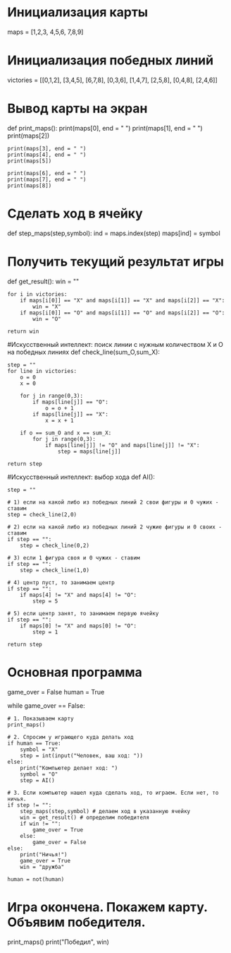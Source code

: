 # Инициализация карты
maps = [1,2,3,
        4,5,6,
        7,8,9]
 
# Инициализация победных линий
victories = [[0,1,2],
             [3,4,5],
             [6,7,8],
             [0,3,6],
             [1,4,7],
             [2,5,8],
             [0,4,8],
             [2,4,6]]
 
# Вывод карты на экран
def print_maps():
    print(maps[0], end = " ")
    print(maps[1], end = " ")
    print(maps[2])
 
    print(maps[3], end = " ")
    print(maps[4], end = " ")
    print(maps[5])
 
    print(maps[6], end = " ")
    print(maps[7], end = " ")
    print(maps[8])
     
# Сделать ход в ячейку
def step_maps(step,symbol):
    ind = maps.index(step)
    maps[ind] = symbol
 
# Получить текущий результат игры
def get_result():
    win = ""
 
    for i in victories:
        if maps[i[0]] == "X" and maps[i[1]] == "X" and maps[i[2]] == "X":
            win = "X"
        if maps[i[0]] == "O" and maps[i[1]] == "O" and maps[i[2]] == "O":
            win = "O"   
             
    return win
 
#Искусственный интеллект: поиск линии с нужным количеством X и O на победных линиях
def check_line(sum_O,sum_X):
 
    step = ""
    for line in victories:
        o = 0
        x = 0
 
        for j in range(0,3):
            if maps[line[j]] == "O":
                o = o + 1
            if maps[line[j]] == "X":
                x = x + 1
 
        if o == sum_O and x == sum_X:
            for j in range(0,3):
                if maps[line[j]] != "O" and maps[line[j]] != "X":
                    step = maps[line[j]]
                 
    return step
 
#Искусственный интеллект: выбор хода
def AI():        
 
    step = ""
 
    # 1) если на какой либо из победных линий 2 свои фигуры и 0 чужих - ставим
    step = check_line(2,0)
 
    # 2) если на какой либо из победных линий 2 чужие фигуры и 0 своих - ставим
    if step == "":
        step = check_line(0,2)        
 
    # 3) если 1 фигура своя и 0 чужих - ставим
    if step == "":
        step = check_line(1,0)           
 
    # 4) центр пуст, то занимаем центр
    if step == "":
        if maps[4] != "X" and maps[4] != "O":
            step = 5           
 
    # 5) если центр занят, то занимаем первую ячейку
    if step == "":
        if maps[0] != "X" and maps[0] != "O":
            step = 1           
   
    return step
 
# Основная программа
game_over = False
human = True
 
while game_over == False:
 
    # 1. Показываем карту
    print_maps()
 
    # 2. Спросим у играющего куда делать ход
    if human == True:
        symbol = "X"
        step = int(input("Человек, ваш ход: "))
    else:
        print("Компьютер делает ход: ")
        symbol = "O"
        step = AI()
 
    # 3. Если компьютер нашел куда сделать ход, то играем. Если нет, то ничья.
    if step != "":
        step_maps(step,symbol) # делаем ход в указанную ячейку
        win = get_result() # определим победителя
        if win != "":
            game_over = True
        else:
            game_over = False
    else:
        print("Ничья!")
        game_over = True
        win = "дружба"
 
    human = not(human)        
 
# Игра окончена. Покажем карту. Объявим победителя.        
print_maps()
print("Победил", win)   
